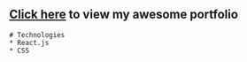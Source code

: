 ## <a href="https://ajayg51-resume.herokuapp.com">Click here</a> to view my awesome portfolio
```
# Technologies
* React.js
* CSS
```
